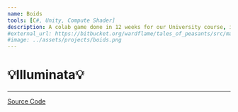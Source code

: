 ```yaml
---
name: Boids
tools: [C#, Unity, Compute Shader]
description: A colab game done in 12 weeks for our University course, it is an endless runner
#external_url: https://bitbucket.org/wardflame/tales_of_peasants/src/master/
#image: ../assets/projects/boids.png
---
```


# 💡Illuminata💡

---

[Source Code](https://github.com/App24/Boids-Flocking)